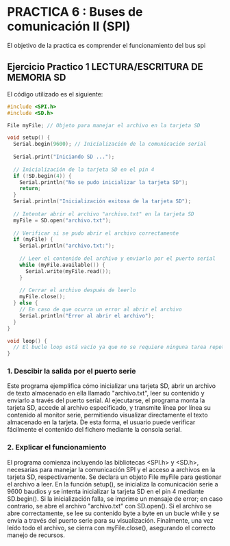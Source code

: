 # PRACTICA 6 :  Buses de comunicación II (SPI)  

El objetivo de la practica es comprender el funcionamiento del bus spi 

## Ejercicio Practico 1 LECTURA/ESCRITURA DE MEMORIA SD

El código utilizado es el siguiente:
```c 
#include <SPI.h>
#include <SD.h>

File myFile; // Objeto para manejar el archivo en la tarjeta SD

void setup() {
  Serial.begin(9600); // Inicialización de la comunicación serial
  
  Serial.print("Iniciando SD ...");
  
  // Inicialización de la tarjeta SD en el pin 4
  if (!SD.begin(4)) {
    Serial.println("No se pudo inicializar la tarjeta SD");
    return;
  }
  Serial.println("Inicialización exitosa de la tarjeta SD");
  
  // Intentar abrir el archivo "archivo.txt" en la tarjeta SD
  myFile = SD.open("archivo.txt");
  
  // Verificar si se pudo abrir el archivo correctamente
  if (myFile) {
    Serial.println("archivo.txt:");
    
    // Leer el contenido del archivo y enviarlo por el puerto serial
    while (myFile.available()) {
      Serial.write(myFile.read());
    }
    
    // Cerrar el archivo después de leerlo
    myFile.close();
  } else {
    // En caso de que ocurra un error al abrir el archivo
    Serial.println("Error al abrir el archivo");
  }
}

void loop() {
  // El bucle loop está vacío ya que no se requiere ninguna tarea repetitiva
}
```

### 1. Descibir la salida por el puerto serie 

Este programa ejemplifica cómo inicializar una tarjeta SD, abrir un archivo de texto almacenado en ella llamado "archivo.txt", leer su contenido y enviarlo a través del puerto serial. Al ejecutarse, el programa monta la 
tarjeta SD, accede al archivo especificado, y transmite línea por línea su contenido al monitor serie, permitiendo visualizar directamente el texto almacenado en la tarjeta. De esta forma, el usuario puede verificar 
fácilmente el contenido del fichero mediante la consola serial.

### 2. Explicar el funcionamiento 

El programa comienza incluyendo las bibliotecas <SPI.h> y <SD.h>, necesarias para manejar la comunicación SPI y el acceso a archivos en la tarjeta SD, respectivamente. Se declara un objeto File myFile para gestionar el 
archivo a leer. En la función setup(), se inicializa la comunicación serie a 9600 baudios y se intenta inicializar la tarjeta SD en el pin 4 mediante SD.begin(). Si la inicialización falla, se imprime un mensaje de error;
en caso contrario, se abre el archivo "archivo.txt" con SD.open(). Si el archivo se abre correctamente, se lee su contenido byte a byte en un bucle while y se envía a través del puerto serie para su visualización. 
Finalmente, una vez leído todo el archivo, se cierra con myFile.close(), asegurando el correcto manejo de recursos.



 
 


